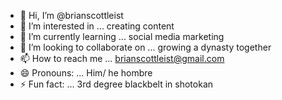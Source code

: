 - 👋 Hi, I’m @brianscottleist
- 👀 I’m interested in ... creating content
- 🌱 I’m currently learning ... social media marketing
- 💞️ I’m looking to collaborate on ... growing a dynasty together
- 📫 How to reach me ... brianscottleist@gmail.com
- 😄 Pronouns: ... Him/ he hombre
- ⚡ Fun fact: ... 3rd degree blackbelt in shotokan

<!---
brianscottleist/brianscottleist is a ✨ special ✨ repository because its `README.md` (this file) appears on your GitHub profile.
You can click the Preview link to take a look at your changes.
--->
